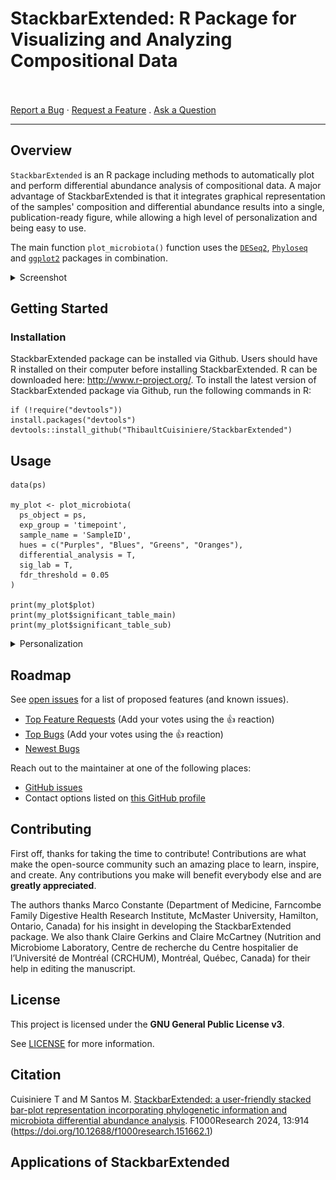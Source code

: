 # StackbarExtended: R Package for Visualizing and Analyzing Compositional Data


<br /> <br />
<a href="https://github.com/ThibaultCuisiniere/stackbarextended/issues/new?assignees=&labels=bug&template=01_BUG_REPORT.md&title=bug%3A+">Report
a Bug</a> ·
<a href="https://github.com/ThibaultCuisiniere/stackbarextended/issues/new?assignees=&labels=enhancement&template=02_FEATURE_REQUEST.md&title=feat%3A+">Request
a Feature</a> .
<a href="https://github.com/ThibaultCuisiniere/stackbarextended/issues/new?assignees=&labels=question&template=04_SUPPORT_QUESTION.md&title=support%3A+">Ask
a Question</a>

------------------------------------------------------------------------

## Overview

`StackbarExtended` is an R package including methods to automatically plot and perform differential abundance analysis of compositional data.
A major advantage of StackbarExtended is that it integrates graphical representation of the samples' composition and differential abundance results into a single, publication-ready figure, while allowing a high level of personalization and being easy to use.

The main function `plot_microbiota()` function uses the [`DESeq2`](https://github.com/thelovelab/DESeq2), [`Phyloseq`](https://github.com/joey711/phyloseq) and [`ggplot2`](https://github.com/tidyverse/ggplot2) packages in combination. 

<details>

<summary>Screenshot</summary>

<br>


|                               Graphical representation output                                |
|:----------------------------------:|
| <img src="docs/images/Example_graph.png" title="Graphical output" width="100%"/> | 



</details>

## Getting Started


### Installation

StackbarExtended package can be installed via Github. Users should have R installed on their computer before installing StackbarExtended. R can be downloaded here: http://www.r-project.org/. To install the latest version of StackbarExtended package via Github, run the following commands in R:

```
if (!require("devtools"))
install.packages("devtools")
devtools::install_github("ThibaultCuisiniere/StackbarExtended")

```

## Usage

```
data(ps)

my_plot <- plot_microbiota(
  ps_object = ps,
  exp_group = 'timepoint',
  sample_name = 'SampleID',
  hues = c("Purples", "Blues", "Greens", "Oranges"),
  differential_analysis = T,
  sig_lab = T,
  fdr_threshold = 0.05
)

print(my_plot$plot)
print(my_plot$significant_table_main)
print(my_plot$significant_table_sub)

```

<details>

<summary>Personalization</summary>

<br>

The plot_microbiota function allows a high level of personalization through its parameters, enabling users to finely tune the resulting plot to their specific needs. See [`plot_microbiota`](https://github.com/ThibaultCuisiniere/StackbarExtended/blob/master/man/plot_microbiota.Rd) or enter the command ```?plot_microbiota``` in R. Key elements are:

1. **Subsetting**: the function  allows subsetting of groups through  ```subset_group``` parameter, offering the possibility to analyse separately specific subsets of the data.

2. **Taxonomic levels**: users can specify taxonomic levels for clustering ```main_level``` and plotting ```sub_level```.

3. **Threshold and clustering**: the ```threshold``` parameter enables the regrouping of taxa with lower relative abundance, while ```n_phy``` determines the number of primary levels to plot.

4. **Color customization**: The ```hues``` and ```color_bias``` parameters allow users to define color schemes and gradients.

5. **Graph layout**: parameters  ```n_row``` and ```n_col``` control the layout of the graph, and ```text_size```, ```legend_size```, and ```x_axis_size``` adjust the size of the text elements.

6. **Differential abundance analysis**: the ```differential_analysis```, ```mult_comp```, and ```selected_comparisons``` parameters enable the integration of differential abundance analysis with ```sig_lab``` parameter using [`DESeq2`](https://github.com/thelovelab/DESeq2), with additional control over statistical testing and comparisons.

7. **DESeq2 specifics**: users can customize the differential analysis further with DESeq2-specific parameters such as ```test```, ```fdr_threshold```, ```sig_lab```, ```fitType```, ```sfType```, ```betaPrior```, ```reduced```, ```quiet```, ```minReplicatesForReplace```, ```modelMatrixType```, ```useT```, ```minmu```, and ```parallel```. These parameters provide detailed control over the statistical methods and criteria used in the analysis. See [`DESeq2`](https://github.com/thelovelab/DESeq2).


</details>


## Roadmap

See [open
issues](https://github.com/ThibaultCuisiniere/stackbarextended/issues)
for a list of proposed features (and known issues).

-   [Top Feature
    Requests](https://github.com/ThibaultCuisiniere/stackbarextended/issues?q=label%3Aenhancement+is%3Aopen+sort%3Areactions-%2B1-desc)
    (Add your votes using the 👍 reaction)
-   [Top
    Bugs](https://github.com/ThibaultCuisiniere/stackbarextended/issues?q=is%3Aissue+is%3Aopen+label%3Abug+sort%3Areactions-%2B1-desc)
    (Add your votes using the 👍 reaction)
-   [Newest
    Bugs](https://github.com/ThibaultCuisiniere/stackbarextended/issues?q=is%3Aopen+is%3Aissue+label%3Abug)



Reach out to the maintainer at one of the following places:

-   [GitHub
    issues](https://github.com/ThibaultCuisiniere/stackbarextended/issues/new?assignees=&labels=question&template=04_SUPPORT_QUESTION.md&title=support%3A+)
-   Contact options listed on [this GitHub
    profile](https://github.com/ThibaultCuisiniere)

## Contributing

First off, thanks for taking the time to contribute! Contributions are
what make the open-source community such an amazing place to learn,
inspire, and create. Any contributions you make will benefit everybody
else and are **greatly appreciated**.

The authors thanks Marco Constante (Department of Medicine, Farncombe Family Digestive Health Research Institute, McMaster University, Hamilton, Ontario, Canada) for his insight in developing the StackbarExtended package. We also thank Claire Gerkins and Claire McCartney (Nutrition and Microbiome Laboratory, Centre de recherche du Centre hospitalier de l’Université de Montréal (CRCHUM), Montréal, Québec, Canada) for their help in editing the manuscript.

## License

This project is licensed under the **GNU General Public License v3**.

See [LICENSE](https://github.com/ThibaultCuisiniere/StackbarExtended/blob/master/LICENSE.txt) for more information.


## Citation

Cuisiniere T and M Santos M. [StackbarExtended: a user-friendly stacked bar-plot representation incorporating phylogenetic information and microbiota differential abundance analysis](https://doi.org/10.12688/f1000research.151662.1). F1000Research 2024, 13:914 (https://doi.org/10.12688/f1000research.151662.1) 

## Applications of StackbarExtended

